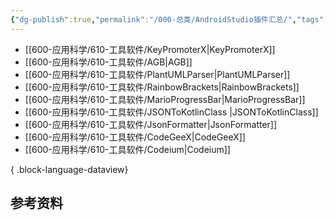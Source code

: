 ```yaml
---
{"dg-publish":true,"permalink":"/000-总类/AndroidStudio插件汇总/","tags":["汇总/AnroidPlugin"],"noteIcon":""}
---
```




- [[600-应用科学/610-工具软件/KeyPromoterX\|KeyPromoterX]]
- [[600-应用科学/610-工具软件/AGB\|AGB]]
- [[600-应用科学/610-工具软件/PlantUMLParser\|PlantUMLParser]]
- [[600-应用科学/610-工具软件/RainbowBrackets\|RainbowBrackets]]
- [[600-应用科学/610-工具软件/MarioProgressBar\|MarioProgressBar]]
- [[600-应用科学/610-工具软件/JSONToKotlinClass ​\|JSONToKotlinClass ​]]
- [[600-应用科学/610-工具软件/JsonFormatter\|JsonFormatter]]
- [[600-应用科学/610-工具软件/CodeGeeX\|CodeGeeX]]
- [[600-应用科学/610-工具软件/Codeium\|Codeium]]

{ .block-language-dataview}


## 参考资料